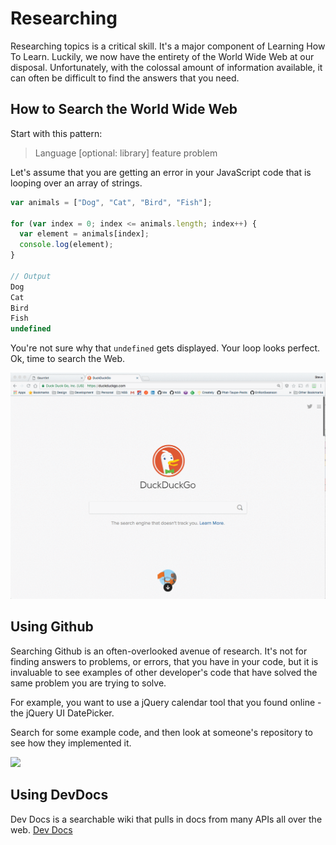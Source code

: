# Researching

Researching topics is a critical skill. It's a major component of Learning How To Learn. Luckily, we now have the entirety of the World Wide Web at our disposal. Unfortunately, with the colossal amount of information available, it can often be difficult to find the answers that you need.

## How to Search the World Wide Web

Start with this pattern:

> Language [optional: library] feature problem

Let's assume that you are getting an error in your JavaScript code that is looping over an array of strings.

```js
var animals = ["Dog", "Cat", "Bird", "Fish"];

for (var index = 0; index <= animals.length; index++) {
  var element = animals[index];
  console.log(element);
}

// Output
Dog
Cat
Bird
Fish
undefined
```

You're not sure why that `undefined` gets displayed. Your loop looks perfect. Ok, time to search the Web.

![](./images/iuVFeTcQQr.gif)

## Using Github

Searching Github is an often-overlooked avenue of research. It's not for finding answers to problems, or errors, that you have in your code, but it is invaluable to see examples of other developer's code that have solved the same problem you are trying to solve.

For example, you want to use a jQuery calendar tool that you found online - the jQuery UI DatePicker.

Search for some example code, and then look at someone's repository to see how they implemented it.

![](./images/sIUy0wnTmZ.gif)


## Using DevDocs
Dev Docs is a searchable wiki that pulls in docs from many APIs all over the web.  [Dev Docs](https://devdocs.io/)
